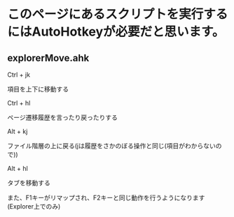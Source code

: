 # このページにあるスクリプトを実行するにはAutoHotkeyが必要だと思います。
## explorerMove.ahk

 Ctrl + jk
 
 項目を上下に移動する
 
 Ctrl + hl
 
 ページ遷移履歴を言ったり戻ったりする
 
 Alt + kj
 
 ファイル階層の上に戻る(jは履歴をさかのぼる操作と同じ(項目がわからないので))
 
 Alt + hl
 
 タブを移動する

また、F1キーがリマップされ、F2キーと同じ動作を行うようになります(Explorer上でのみ)
